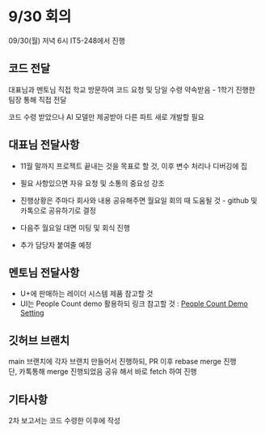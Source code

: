 # 9/30 회의
09/30(월) 저녁 6시 IT5-248에서 진행

## 코드 전달
대표님과 멘토님 직접 학교 방문하여 코드 요청 및 당일 수령 약속받음 - 1학기 진행한 팀장 통해 직접 전달

코드 수령 받았으나 AI 모델만 제공받아 다른 파트 새로 개발할 필요

## 대표님 전달사항
* 11월 말까지 프로젝트 끝내는 것을 목표로 할 것, 이후 변수 처리나 디버깅에 집

* 필요 사항있으면 자유 요청 및 소통의 중요성 강조
* 진행상황은 주마다 회사와 내용 공유해주면 월요일 회의 때 도움될 것 - github 및 카톡으로 공유하기로 결정
* 다음주 월요일 대면 미팅 및 회식 진행
* 추가 담당자 붙여줄 예정

## 멘토님 전달사항
* U+에 판매하는 레이더 시스템 제품 참고할 것
* UI는 People Count demo 활용하되 링크 참고할 것 : 
[People Count Demo Setting](https://superbaik.tistory.com/entry/TI-People-Counting-Demo-Setting-%EC%84%B8%ED%8C%85-%EA%B4%80%EB%A0%A8-%EC%9A%94%EC%95%BD)

## 깃허브 브랜치
main 브랜치에 각자 브랜치 만들어서 진행하되,
PR 이후 rebase merge 진행\
단, 카톡통해 merge 진행되었음 공유 해서 바로 fetch 하여 진행

## 기타사항
2차 보고서는 코드 수령한 이후에 작성
